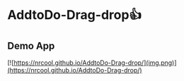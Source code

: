 # AddtoDo-Drag-drop:+1:
## Demo App
[![https://nrcool.github.io/AddtoDo-Drag-drop/](img.png)](https://nrcool.github.io/AddtoDo-Drag-drop/)

